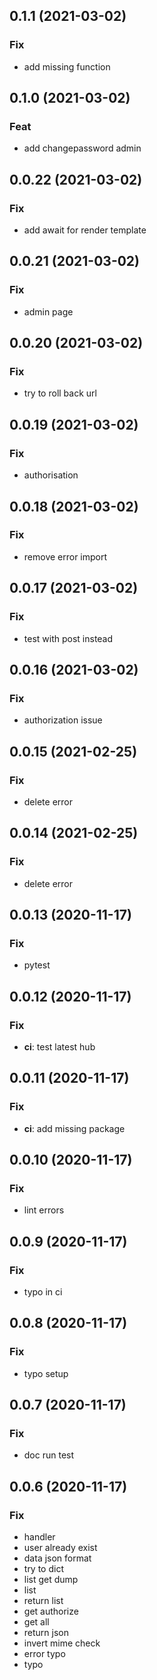 ## 0.1.1 (2021-03-02)

### Fix

- add missing function

## 0.1.0 (2021-03-02)

### Feat

- add changepassword admin

## 0.0.22 (2021-03-02)

### Fix

- add await for render template

## 0.0.21 (2021-03-02)

### Fix

- admin page

## 0.0.20 (2021-03-02)

### Fix

- try to roll back url

## 0.0.19 (2021-03-02)

### Fix

- authorisation

## 0.0.18 (2021-03-02)

### Fix

- remove error import

## 0.0.17 (2021-03-02)

### Fix

- test with post instead

## 0.0.16 (2021-03-02)

### Fix

- authorization issue

## 0.0.15 (2021-02-25)

### Fix

- delete error

## 0.0.14 (2021-02-25)

### Fix

- delete error

## 0.0.13 (2020-11-17)

### Fix

- pytest

## 0.0.12 (2020-11-17)

### Fix

- **ci**: test latest hub

## 0.0.11 (2020-11-17)

### Fix

- **ci**: add missing package

## 0.0.10 (2020-11-17)

### Fix

- lint errors

## 0.0.9 (2020-11-17)

### Fix

- typo in ci

## 0.0.8 (2020-11-17)

### Fix

- typo setup

## 0.0.7 (2020-11-17)

### Fix

- doc run test

## 0.0.6 (2020-11-17)

### Fix

- handler
- user already exist
- data json format
- try to dict
- list get dump
- list
- return list
- get authorize
- get all
- return json
- invert mime check
- error typo
- typo

